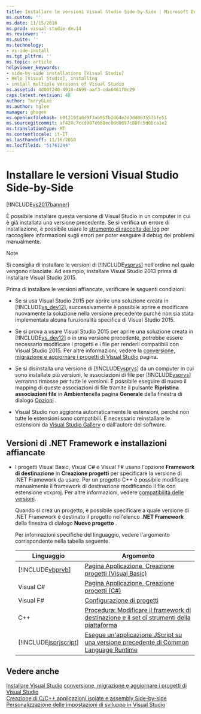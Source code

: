```yaml
---
title: Installare le versioni Visual Studio Side-by-Side | Microsoft Docs
ms.custom: ''
ms.date: 11/15/2016
ms.prod: visual-studio-dev14
ms.reviewer: ''
ms.suite: ''
ms.technology:
- vs-ide-install
ms.tgt_pltfrm: ''
ms.topic: article
helpviewer_keywords:
- side-by-side installations [Visual Studio]
- Help [Visual Studio], installing
- install multiple versions of Visual Studio
ms.assetid: 4d00f240-4910-4699-aaf3-cda6461f0c29
caps.latest.revision: 48
author: TerryGLee
ms.author: tglee
manager: ghogen
ms.openlocfilehash: b01219fa0d9f3ab95fb2d64e2d3dd003557bfe51
ms.sourcegitcommit: af428c7ccd007e668ec0dd8697c88fc5d8bca1e2
ms.translationtype: MT
ms.contentlocale: it-IT
ms.lasthandoff: 11/16/2018
ms.locfileid: "51761244"
---
```

# <a name="install-visual-studio-versions-side-by-side"></a>Installare le versioni Visual Studio Side-by-Side
[!INCLUDE[vs2017banner](../includes/vs2017banner.md)]

È possibile installare questa versione di Visual Studio in un computer in cui è già installata una versione precedente. Se si verifica un errore di installazione, è possibile usare lo [strumento di raccolta dei log](http://go.microsoft.com/fwlink/?LinkId=262077) per raccogliere informazioni sugli errori per poter eseguire il debug dei problemi manualmente.  
  
> [!NOTE]
>  Si consiglia di installare le versioni di [!INCLUDE[vsprvs](../includes/vsprvs-md.md)] nell'ordine nel quale vengono rilasciate. Ad esempio, installare Visual Studio 2013 prima di installare Visual Studio 2015.  
  
 Prima di installare le versioni affiancate, verificare le seguenti condizioni:  
  
-   Se si usa Visual Studio 2015 per aprire una soluzione creata in [!INCLUDE[vs_dev12](../includes/vs-dev12-md.md)], successivamente è possibile aprire e modificare nuovamente la soluzione nella versione precedente purché non sia stata implementata alcuna funzionalità specifica di Visual Studio 2015.  
  
-   Se si prova a usare Visual Studio 2015 per aprire una soluzione creata in [!INCLUDE[vs_dev12](../includes/vs-dev12-md.md)] o in una versione precedente, potrebbe essere necessario modificare i progetti e i file per renderli compatibili con Visual Studio 2015. Per altre informazioni, vedere la [conversione, migrazione e aggiornare i progetti di Visual Studio](../misc/port-migrate-and-upgrade-visual-studio-projects-in-visual-studio-15-rc.md) pagina.  
  
-   Se si disinstalla una versione di [!INCLUDE[vsprvs](../includes/vsprvs-md.md)] da un computer in cui sono installate più versioni, le associazioni di file per [!INCLUDE[vsprvs](../includes/vsprvs-md.md)] verranno rimosse per tutte le versioni. È possibile eseguire di nuovo il mapping di queste associazioni di file tramite il pulsante **Ripristina associazioni file** in **Ambiente**nella pagina **Generale** della finestra di dialogo [Opzioni](../ide/reference/general-environment-options-dialog-box.md) .  
  
-   Visual Studio non aggiorna automaticamente le estensioni, perché non tutte le estensioni sono compatibili. È necessario reinstallare le estensioni da [Visual Studio Gallery](http://go.microsoft.com/fwlink/?LinkId=178891) o dall'autore del software.  
  
## <a name="net-framework-versions-and-side-by-side-installations"></a>Versioni di .NET Framework e installazioni affiancate  
  
-   I progetti Visual Basic, Visual C# e Visual F# usano l'opzione **Framework di destinazione** in **Creazione progetti** per specificare la versione di .NET Framework da usare. Per un progetto C++ è possibile modificare manualmente il framework di destinazione modificando il file con estensione vcxproj. Per altre informazioni, vedere [compatibilità delle versioni](http://msdn.microsoft.com/library/2f25e522-456a-48c3-8a53-e5f39275649f).  
  
     Quando si crea un progetto, è possibile specificare a quale versione di .NET Framework è destinato il progetto nell'elenco **.NET Framework** della finestra di dialogo **Nuovo progetto** .  
  
     Per informazioni specifiche del linguaggio, vedere l'argomento corrispondente nella tabella seguente.  
  
    |Linguaggio|Argomento|  
    |--------------|-----------|  
    |[!INCLUDE[vbprvb](../includes/vbprvb-md.md)]|[Pagina Applicazione, Creazione progetti (Visual Basic)](../ide/reference/application-page-project-designer-visual-basic.md)|  
    |Visual C#|[Pagina Applicazione, Creazione progetti (C#)](../ide/reference/application-page-project-designer-csharp.md)|  
    |Visual F#|[Configurazione di progetti](http://msdn.microsoft.com/library/a1489abb-6294-4f8f-b71f-2cb126393526)|  
    |C++|[Procedura: Modificare il framework di destinazione e il set di strumenti della piattaforma](http://msdn.microsoft.com/library/031b1d54-e6e1-4da7-9868-3e75a87d9ffe)|  
    |[!INCLUDE[jsprjscript](../includes/jsprjscript-md.md)]|[Esegue un'applicazione JScript su una versione precedente di Common Language Runtime](http://msdn.microsoft.com/en-us/bbea51b5-ac03-4e6c-b9a6-f487ef63eda5)|  
  
## <a name="see-also"></a>Vedere anche  
 [Installare Visual Studio](../install/install-visual-studio-2015.md) [conversione, migrazione e aggiornare i progetti di Visual Studio](../misc/port-migrate-and-upgrade-visual-studio-projects-in-visual-studio-15-rc.md)   
 [Creazione di C/C++ applicazioni isolate e assembly Side-by-side](http://msdn.microsoft.com/library/9465904e-76f7-48bd-bb3f-c55d8f1699b6)   
 [Personalizzazione delle impostazioni di sviluppo in Visual Studio](http://msdn.microsoft.com/en-us/22c4debb-4e31-47a8-8f19-16f328d7dcd3)